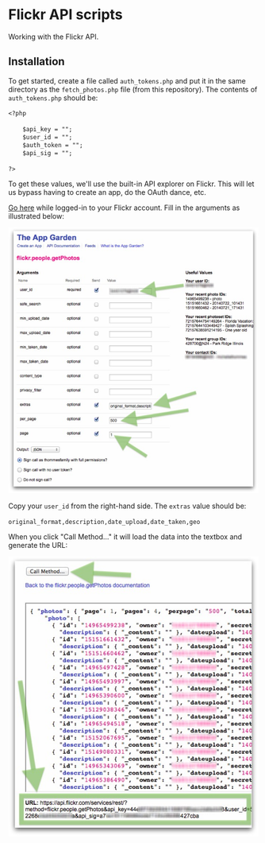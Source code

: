 Flickr API scripts
==========

Working with the Flickr API.

## Installation

To get started, create a file called `auth_tokens.php` and put it in the same directory as the `fetch_photos.php` file (from this repository). The contents of `auth_tokens.php` should be:

	<?php

		$api_key = "";
		$user_id = "";
		$auth_token = "";
		$api_sig = "";

	?>

To get these values, we'll use the built-in API explorer on Flickr. This will let us bypass having to create an app, do the OAuth dance, etc.

[Go here](https://www.flickr.com/services/api/explore/flickr.people.getPhotos) while logged-in to your Flickr account. Fill in the arguments as illustrated below:

![Screenshot of Flickr API explorer page](screenshot1.jpg)

Copy your `user_id` from the right-hand side. The `extras` value should be:

`original_format,description,date_upload,date_taken,geo`

When you click "Call Method..." it will load the data into the textbox and generate the URL:

![Screenshot of Flickr API explorer page](screenshot2.jpg)